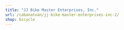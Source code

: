 ```yaml
---
title: "JJ Bike Master Enterprises, Inc."
url: /cabanatuan/jj-bike-master-enterprises-inc-2/
shop: bicycle
---
```

